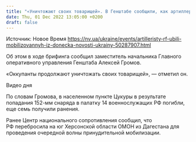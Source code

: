```yaml
---
title: "«Уничтожают своих товарищей». В Генштабе сообщили, как артиллеристы РФ убили мобилизованных из Донецка"
date: Thu, 01 Dec 2022 13:05:00 +0200
draft: false
---
```

Источник: Новое Время https://nv.ua/ukraine/events/artilleristy-rf-ubili-mobilizovannyh-iz-donecka-novosti-ukrainy-50287907.html


Об этом в ходе брифинга сообщил заместитель начальника Главного оперативного управления Генштаба Алексей Громов.

«Оккупанты продолжают уничтожать своих товарищей», — отметил он.

 Видео дня   

По словам Громова, в населенном пункте Цукуры в результате попадания 152-мм снаряда в палатку 14 военнослужащих РФ погибли, еще семь получили ранения.

Ранее Центр национального сопротивления сообщил, что РФ перебросила на юг Херсонской области ОМОН из Дагестана для проведения очередной волны принудительной мобилизации.
